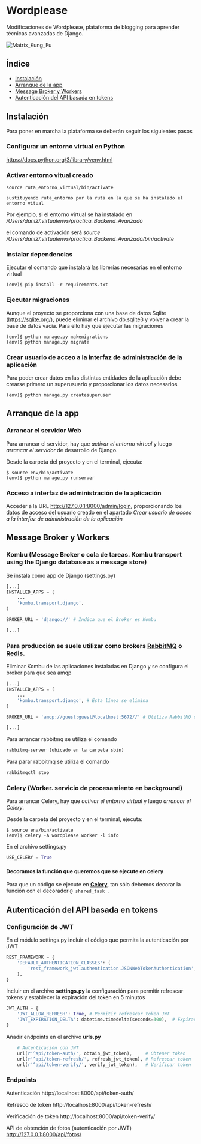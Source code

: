 # Wordplease

Modificaciones de Wordplease, plataforma de blogging para aprender técnicas avanzadas de Django.

![Matrix_Kung_Fu](http://media.giphy.com/media/vEcyRJ5yysqk/giphy.gif)

## Índice

* [Instalación](#toc_2)
* [Arranque de la app](#toc_3)
* [Message Broker y Workers](#toc_4)
* [Autenticación del API basada en tokens](#toc_5)

## Instalación
Para poner en marcha la plataforma se deberán seguir los siguientes pasos

### Configurar un entorno virtual en Python

https://docs.python.org/3/library/venv.html

### Activar entorno vitual creado

```
source ruta_entorno_virtual/bin/activate

sustituyendo ruta_entorno por la ruta en la que se ha instalado el entorno vitual
```
Por ejemplo, si el entorno virtual se ha instalado en _/Users/dani2/.virtualenvs/practica_Backend_Avanzado_

el comando de activación será _source /Users/dani2/.virtualenvs/practica_Backend_Avanzado/bin/activate_

### Instalar dependencias

Ejecutar el comando que instalará las librerías necesarias en el entorno virtual

```
(env)$ pip install -r requirements.txt
```

### Ejecutar migraciones
Aunque el proyecto se proporciona con una base de datos Sqlite (https://sqlite.org/), puede eliminar el archivo db.sqlite3 y volver a crear la base de datos vacía.
Para ello hay que ejecutar las migraciones 

```
(env)$ python manage.py makemigrations
(env)$ python manage.py migrate
```

### Crear usuario de acceo a la interfaz de administración de la aplicación
Para poder crear datos en las distintas entidades de la aplicación debe crearse primero un superusuario y proporcionar los datos necesarios

```
(env)$ python manage.py createsuperuser
```

## Arranque de la app

### Arrancar el servidor Web
Para arrancar el servidor, hay que *activar el entorno virtual* y luego *arrancar el servidor* de desarrollo de Django.

Desde la carpeta del proyecto y en el terminal, ejecuta:

```
$ source env/bin/activate
(env)$ python manage.py runserver
```

### Acceso a interfaz de administración de la aplicación
Acceder a la URL http://127.0.0.1:8000/admin/login, proporcionando los datos de acceso del usuario creado en el apartado _Crear usuario de acceo a la interfaz de administración de la aplicación_

## Message Broker y Workers
### Kombu (Message Broker o cola de tareas. Kombu transport using the Django database as a message store)
Se instala como app de Django (settings.py)
```python
[...]
INSTALLED_APPS = (
    ...
    'kombu.transport.django',
)

BROKER_URL = 'django://' # Indica que el Broker es Kombu

[...]
```

### Para producción se suele utilizar como brokers [RabbitMQ](https://www.rabbitmq.com) o [Redis](http://redis.io).
Eliminar Kombu de las aplicaciones instaladas en Django y se configura el broker para que sea amqp
```python
[...]
INSTALLED_APPS = (
    ...
    'kombu.transport.django', # Esta línea se elimina
)

BROKER_URL = 'amqp://guest:guest@localhost:5672//' # Utiliza RabbitMQ como cola de tareas (Message broker)

[...]
```


Para arrancar rabbitmq se utiliza el comando
```python
rabbitmq-server (ubicado en la carpeta sbin)
```

Para parar rabbitmq se utiliza el comando
```python
rabbitmqctl stop
```

### Celery (Worker. servicio de procesamiento en background)

Para arrancar Celery, hay que *activar el entorno virtual* y luego *arrancar el Celery*.

Desde la carpeta del proyecto y en el terminal, ejecuta:

```
$ source env/bin/activate
(env)$ celery -A wordplease worker -l info
```

En el archivo settings.py
```python
USE_CELERY = True
```
#### Decoramos la función que queremos que se ejecute en celery
Para que un código se ejecute en  **[Celery](http://www.celeryproject.org/)**, tan sólo debemos decorar la función con el decorador ```@ shared_task ```. 

## Autenticación del API basada en tokens
### Configuración de JWT
En el módulo settings.py incluir el código que permita la autenticación por JWT
```python
REST_FRAMEWORK = {
    'DEFAULT_AUTHENTICATION_CLASSES': (
        'rest_framework_jwt.authentication.JSONWebTokenAuthentication',
    ),
}
```

Incluir en el archivo **settings.py** la configuración para permitir refrescar tokens y establecer la expiración del token en 5 minutos
```python
JWT_AUTH = {
    'JWT_ALLOW_REFRESH': True, # Permitir refrescar token JWT
    'JWT_EXPIRATION_DELTA': datetime.timedelta(seconds=300),  # Expiración del token en 5 minutos
}
```

Añadir endpoints en el archivo **urls.py**
```python
    # Autenticación con JWT
    url(r'^api/token-auth/', obtain_jwt_token),     # Obtener token
    url(r'^api/token-refresh/', refresh_jwt_token), # Refrescar token
    url(r'^api/token-verify/', verify_jwt_token),   # Verificar token
```

### Endpoints
Autenticación
http://localhost:8000/api/token-auth/

Refresco de token
http://localhost:8000/api/token-refresh/

Verificación de token
http://localhost:8000/api/token-verify/

API de obtención de fotos (autenticación por JWT)
http://127.0.0.1:8000/api/fotos/
